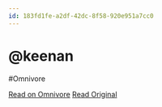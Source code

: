 ```yaml
---
id: 183fd1fe-a2df-42dc-8f58-920e951a7cc0
---
```


# @keenan
#Omnivore

[Read on Omnivore](https://omnivore.app/me/keenan-1913582fd18)
[Read Original](https://keenan.omg.lol)


